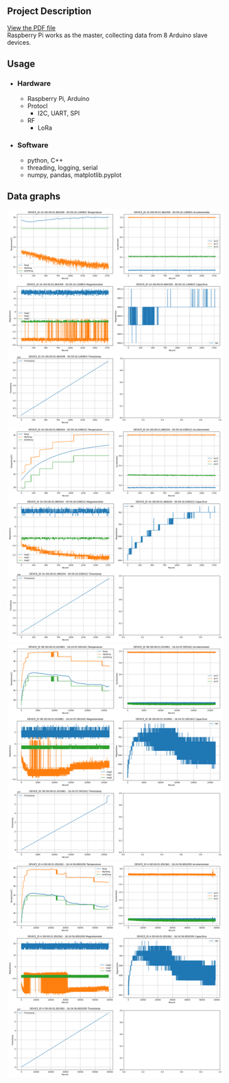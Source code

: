 ## Project Description
[View the PDF file](doc/HASP_AHAC_June11_v061611.pdf)  
Raspberry Pi works as the master, collecting data from 8 Arduino slave devices.  

## Usage
- ### Hardware
    - Raspberry Pi, Arduino
    - Protocl
        - I2C, UART, SPI
    - RF
        - LoRa
- ### Software
    - python, C++
    - threading, logging, serial
    - numpy, pandas, matplotlib.pyplot
## Data graphs
<picture>
<img alt="DEVICE_ID_2A.png" src="DataGraph/DEVICE_ID_2A.png">
<img alt="DEVICE_ID_3A.png" src="DataGraph/DEVICE_ID_3A.png">
<img alt="DEVICE_ID_3B.png" src="DataGraph/DEVICE_ID_3B.png">
<img alt="DEVICE_ID_4.png" src="DataGraph/DEVICE_ID_4.png">
</picture>
